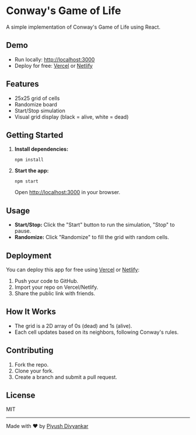 # Conway's Game of Life

A simple implementation of Conway's Game of Life using React.

## Demo

- Run locally: [http://localhost:3000](http://localhost:3000)
- Deploy for free: [Vercel](https://vercel.com/) or [Netlify](https://netlify.com/)

## Features

- 25x25 grid of cells
- Randomize board
- Start/Stop simulation
- Visual grid display (black = alive, white = dead)

## Getting Started

1. **Install dependencies:**
   ```
   npm install
   ```

2. **Start the app:**
   ```
   npm start
   ```
   Open [http://localhost:3000](http://localhost:3000) in your browser.

## Usage

- **Start/Stop:** Click the "Start" button to run the simulation, "Stop" to pause.
- **Randomize:** Click "Randomize" to fill the grid with random cells.

## Deployment

You can deploy this app for free using [Vercel](https://vercel.com/) or [Netlify](https://netlify.com/):

1. Push your code to GitHub.
2. Import your repo on Vercel/Netlify.
3. Share the public link with friends.

## How It Works

- The grid is a 2D array of 0s (dead) and 1s (alive).
- Each cell updates based on its neighbors, following Conway's rules.

## Contributing

1. Fork the repo.
2. Clone your fork.
3. Create a branch and submit a pull request.

## License

MIT

---

Made with ❤️ by [Piyush Divyankar](https://github.com/piyushdivyankar1994)
